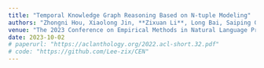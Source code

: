```yaml
---
title: "Temporal Knowledge Graph Reasoning Based on N-tuple Modeling"
authors: "Zhongni Hou, Xiaolong Jin, **Zixuan Li**, Long Bai, Saiping Guan, Yutao Zeng, Jiafeng Guo, Xueqi Cheng"
venue: "The 2023 Conference on Empirical Methods in Natural Language Processing, Findings of EMNLP'2023"
date: 2023-10-02
# paperurl: "https://aclanthology.org/2022.acl-short.32.pdf"
# code: "https://github.com/Lee-zix/CEN"
---
```

